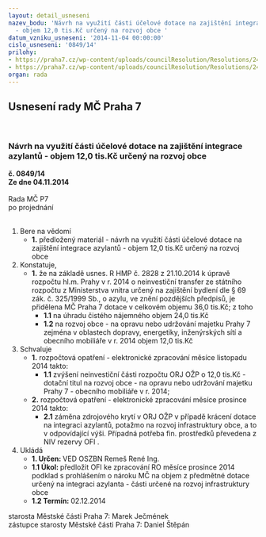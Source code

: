 ```yaml
---
layout: detail_usneseni
nazev_bodu: 'Návrh na využití části účelové dotace na zajištění integrace azylantů
  - objem 12,0 tis.Kč určený na rozvoj obce '
datum_vzniku_usneseni: '2014-11-04 00:00:00'
cislo_usneseni: '0849/14'
prilohy:
- https://praha7.cz/wp-content/uploads/councilResolution/Resolutions/24532/50-14-p10001.pdf
- https://praha7.cz/wp-content/uploads/councilResolution/Resolutions/24532/50-14-p20001.pdf
organ: rada
---
```

<div id="ucUsn_pList" class="usn">
	<span><h2>Usnesení rady MČ Praha 7 </h2>
<br></span><div class="standBody">
<span><h3>Návrh na využití části účelové dotace na zajištění integrace azylantů - objem 12,0 tis.Kč určený na rozvoj obce </h3></span><div class="center">
		<strong>č. 0849/14</strong><br>
	</div>
<div class="center">
		<strong>Ze dne 04.11.2014</strong><br><br>
	</div>Rada MČ P7<br> po projednání<br><br><ol>
<li>Bere na vědomí<ul><li>
<strong>1.</strong> předložený materiál - návrh na využití části účelové dotace na zajištění integrace azylantů - objem 12,0 tis.Kč určený na rozvoj obce </li></ul>
</li>
<li>Konstatuje,<ul><li>
<strong>1.</strong> že na základě usnes. R HMP č. 2828  z 21.10.2014 k úpravě rozpočtu hl.m. Prahy v r. 2014 o neinvestiční transfer ze státního rozpočtu z Ministerstva vnitra určený na zajištění bydlení dle § 69 zák. č. 325/1999 Sb., o azylu, ve znění pozdějších předpisů, je přidělena MČ Praha 7 dotace v celkovém objemu 36,0 tis.Kč; z toho <ul>
<li>
<strong>1.1</strong> na úhradu čistého nájemného objem 24,0 tis.Kč</li>
<li>
<strong>1.2</strong> na rozvoj obce - na opravu nebo udržování majetku Prahy 7 zejména  v oblastech dopravy, energetiky, inženýrských sítí a obecního mobiliáře v r. 2014 objem 12,0 tis.Kč </li>
</ul>
</li></ul>
</li>
<li>Schvaluje<ul>
<li>
<strong>1.</strong> rozpočtová opatření - elektronické zpracování měsíce listopadu  2014 takto:<ul><li>
<strong>1.1</strong> zvýšení neinvestiční části rozpočtu  ORJ OŽP o 12,0 tis.Kč - dotační titul na rozvoj obce - na opravu nebo udržování majetku Prahy 7 - obecního mobiliáře v r. 2014; </li></ul>
</li>
<li>
<strong>2.</strong> rozpočtová opatření - elektronické zpracování měsíce prosince 2014 takto:<ul><li>
<strong>2.1</strong> záměna zdrojového krytí v ORJ OŽP v případě krácení dotace na integraci azylantů, potažmo na rozvoj infrastruktury obce, a to  v odpovídající výši. Případná potřeba fin. prostředků  převedena  z NIV rezervy OFI  . </li></ul>
</li>
</ul>
</li>
<li>Ukládá<ul>
<li>
<strong>1. Určen: </strong>VED OSZBN Remeš René Ing.</li>
<li>
<strong>1.1 Úkol: </strong>předložit OFI ke zpracování RO měsíce prosince 2014 podklad s prohlášením o nároku MČ na objem z předmětné dotace určený na integraci azylanta - části určené na rozvoj infrastruktury obce</li>
<li>
<strong>1.2 Termín: </strong>02.12.2014</li>
</ul>
</li>
</ol>starosta Městské části Praha 7: Marek Ječmének<br>zástupce starosty Městské části Praha 7: Daniel Štěpán 
</div>
</div>